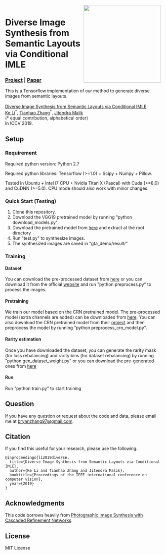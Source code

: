 <img src='diverse18.gif' align="right" width=250>


# Diverse Image Synthesis from Semantic Layouts via Conditional IMLE
### [Project](https://people.eecs.berkeley.edu/~ke.li/projects/imle/scene_layouts/) | [Paper](https://arxiv.org/pdf/1811.12373.pdf) <br>
This is a Tensorflow implementation of our method to generate diverse images from semantic layouts. <br><br>
[Diverse Image Synthesis from Semantic Layouts via Conditional IMLE](https://people.eecs.berkeley.edu/~ke.li/projects/imle/scene_layouts/)  
 [Ke Li](https://people.eecs.berkeley.edu/~ke.li/)<sup>\*</sup>, [Tianhao Zhang](https://zth667.github.io/)<sup>\*</sup>, [Jitendra Malik](https://people.eecs.berkeley.edu/~malik/)<br>
 (* equal contribution, alphabetical order)<br>
 In ICCV 2019.

## Setup

### Requirement
Required python version: Python 2.7

Required python libraries: Tensorflow (>=1.0) + Scipy + Numpy + Pillow.

Tested in Ubuntu + Intel i7 CPU + Nvidia Titan X (Pascal) with Cuda (>=8.0) and CuDNN (>=5.0). CPU mode should also work with minor changes.

### Quick Start (Testing)
1. Clone this repository.
2. Download the VGG19 pretrained model by running "python download_models.py".
3. Download the pretrained model from [here](https://drive.google.com/file/d/1wO0MwWOM8kVOw-nlDlO1yizYa_PlVcO6/view?usp=sharing) and extract at the root directory
3. Run "test.py" to synthesize images.
4. The synthesized images are saved in "gta_demo/result/"

### Training

#### Dataset
You can download the pre-processed dataset from [here](https://drive.google.com/file/d/104WWj0ygWVNRg_KmuUW3EDu_ymEukz4U/view?usp=sharing) or you can download it from the official [website](https://download.visinf.tu-darmstadt.de/data/from_games/) and run "python preprocess.py" to process the images.

#### Pretraining
We train our model based on the CRN pretrained model. The pre-processed model (extra channels are added) can be downloaded from [here](https://drive.google.com/file/d/1mt7ZS4zyECrqcDwWjqryjPFdc0gsFcqs/view?usp=sharing). You can also download the CRN pretrained model from their [project](https://github.com/CQFIO/PhotographicImageSynthesis) and then preprocess the model by running "python preprocess_crn_model.py".

#### Rarity estimation
Once you have downloaded the dataset, you can generate the rarity mask (for loss rebalancing) and rarity bins (for dataset rebalancing) by running "python gen_dataset_weight.py" or you can download the pre-generated ones from [here](https://drive.google.com/file/d/1qzkcOKxoVzg5UTFeCXzcvRPCpLAOQMfI/view?usp=sharing)

#### Run
Run "python train.py" to start training

## Question
If you have any question or request about the code and data, please email me at bryanzhang97@gmail.com.

## Citation

If you find this useful for your research, please use the following.

```
@inproceedings{li2019diverse,
  title={Diverse Image Synthesis from Semantic Layouts via Conditional IMLE},
  author={Ke Li and Tianhao Zhang and Jitendra Malik},  
  booktitle={Proceedings of the IEEE international conference on computer vision},
  year={2019}
}
```

## Acknowledgments
This code borrows heavily from [Photographic Image Synthesis with Cascaded Refinement Networks](https://github.com/CQFIO/PhotographicImageSynthesis).

## License
MIT License
